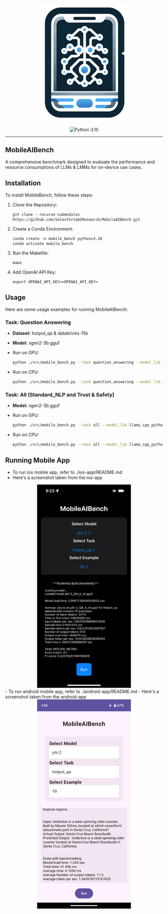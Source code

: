<div align="center">
  <a href="https://github.com/SalesforceAIResearch/MobileAIBench"><img width="300px" height="auto" src="./image/logo1.png"></a>
</div>

<div align="center">
    
  ![Python 3.10](https://img.shields.io/pypi/pyversions/evogfuzz)
  
</div>


---

## MobileAIBench

A comprehensive benchmark designed to evaluate the performance and resource consumptions of LLMs & LMMs for on-device use cases.


## Installation

To install MobileBench, follow these steps:

1. Clone the Repository:
   ```shell
   git clone --recurse-submodules https://github.com/SalesforceAIResearch/MobileAIBench.git
   ```
2. Create a Conda Environment:
   ```shell
   conda create -n mobile_bench python=3.10
   conda activate mobile_bench
   ```
3. Run the Makefile:
   ```shell
   make
   ```
4. Add OpenAI API Key:
   ```shell
   export OPENAI_API_KEY=<OPENAI_API_KEY>
   ```

## Usage

Here are some usage examples for running MobileAIBench:

### Task: Question Answering

- **Dataset:** hotpot_qa & databricks-15k
- **Model:** xgen2-3b.gguf

- Run on GPU:
    ```bash
    python ./src/mobile_bench.py --task question_answering --model_lib llama_cpp_python --model_name xgen2-3b.gguf --use_gpu
    ```
- Run on CPU:
    ```bash
    python ./src/mobile_bench.py --task question_answering --model_lib llama_cpp_python --model_name xgen2-3b.gguf
    ```

### Task: All (Standard_NLP and Trust & Safety)

- **Model:** xgen2-3b.gguf

- Run on GPU:
    ```bash
    python ./src/mobile_bench.py --task all --model_lib llama_cpp_python --model_name xgen2-3b.gguf --use_gpu
    ```
- Run on CPU:
    ```bash
    python ./src/mobile_bench.py --task all --model_lib llama_cpp_python --model_name xgen2-3b.gguf
    ```
## Running Mobile App
- To run ios mobile app, refer to ./ios-app/README.md
- Here's a screenshot taken from the ios-app
<div align="center">
   <img width="300px" height="auto" src="./image/ios-app.png">
</div>
- To run android mobile app, refer to ./android-app/README.md
- Here's a screenshot taken from the android-app
<div align="center">
   <img width="300px" height="auto" src="./image/android-app.jpeg">
</div>

